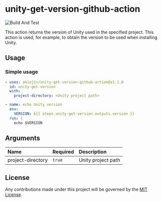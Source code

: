 # unity-get-version-github-action

![Build And Test][0]

This action returns the version of Unity used in the specified project.
This action is used, for example, to obtain the version to be used when installing Unity.

## Usage

### Simple usage

```yml
- uses: akiojin/unity-get-version-github-action@v1.1.0
  id: unity-get-version
  with:
    project-directory: <Unity project path>

- name: echo Unity version
  env:
    VERSION: ${{ steps.unity-get-version.outputs.version }}
  run: |
    echo $VERSION
```

## Arguments

|Name|Required|Description|
|:--|:--|:--|
|project-directory|`true`|Unity project path|

## License

Any contributions made under this project will be governed by the [MIT License][1].

[0]: https://github.com/akiojin/unity-get-version-github-action/actions/workflows/BuildAndTest.yml/badge.svg
[1]: https://github.com/akiojin/unity-get-version-github-action/blob/main/LICENSE